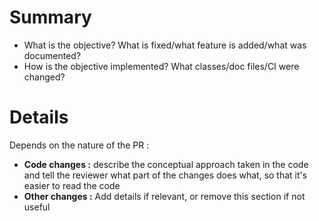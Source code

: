 # Summary

- What is the objective? What is fixed/what feature is added/what was documented?
- How is the objective implemented? What classes/doc files/CI were changed?
# Details

Depends on the nature of the PR :
- **Code changes :** describe the conceptual approach taken in the code and tell the reviewer what part of the changes does what, so that it's easier to read the code
- **Other changes :** Add details if relevant, or remove this section if not useful
